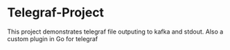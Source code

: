 # Telegraf-Project 
This project demonstrates telegraf file outputing to kafka and stdout.  Also a custom plugin in Go for telegraf 

